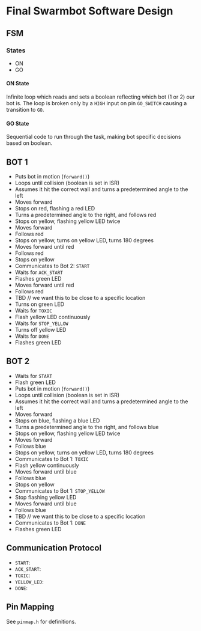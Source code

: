 # Final Swarmbot Software Design

## FSM

### States

* ON
* GO

#### ON State

Infinite loop which reads and sets a boolean reflecting which bot (1 or 2) our bot is. The loop is broken only by a `HIGH` input on pin `GO_SWITCH` causing a transition to `GO`.

#### GO State

Sequential code to run through the task, making bot specific decisions based on boolean.

## BOT 1

* Puts bot in motion (`forward()`)
* Loops until collision (boolean is set in ISR)
* Assumes it hit the correct wall and turns a predetermined angle to the left
* Moves forward 
* Stops on red, flashing a red LED
* Turns a predetermined angle to the right, and follows red
* Stops on yellow, flashing yellow LED twice
* Moves forward
* Follows red
* Stops on yellow, turns on yellow LED, turns 180 degrees
* Moves forward until red
* Follows red
* Stops on yellow
* Communicates to Bot 2: `START`
* Waits for `ACK_START`
* Flashes green LED
* Moves forward until red
* Follows red
* TBD // we want this to be close to a specific location
* Turns on green LED
* Waits for `TOXIC`
* Flash yellow LED continuously
* Waits for `STOP_YELLOW`
* Turns off yellow LED
* Waits for `DONE`
* Flashes green LED

## BOT 2

* Waits for `START`
* Flash green LED
* Puts bot in motion (`forward()`)
* Loops until collision (boolean is set in ISR)
* Assumes it hit the correct wall and turns a predetermined angle to the left
* Moves forward 
* Stops on blue, flashing a blue LED
* Turns a predetermined angle to the right, and follows blue
* Stops on yellow, flashing yellow LED twice
* Moves forward
* Follows blue
* Stops on yellow, turns on yellow LED, turns 180 degrees
* Communicates to Bot 1: `TOXIC`
* Flash yellow continuously
* Moves forward until blue
* Follows blue
* Stops on yellow
* Communicates to Bot 1: `STOP_YELLOW`
* Stop flashing yellow LED
* Moves forward until blue
* Follows blue
* TBD // we want this to be close to a specific location
* Communicates to Bot 1: `DONE`
* Flashes green LED

## Communication Protocol

* `START`:
* `ACK_START`: 
* `TOXIC`:
* `YELLOW_LED`:
* `DONE`:

## Pin Mapping

See `pinmap.h` for definitions.
